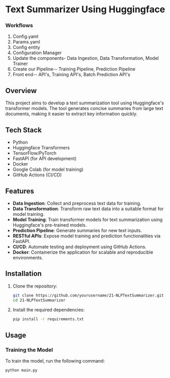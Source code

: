 # Text Summarizer Using Huggingface

### Workflows 

1. Config.yaml
2. Params.yaml
3. Config entity
4. Configuration Manager
5. Update the components- Data Ingestion, Data Transformation, Model Trainer
6. Create our Pipeline-- Training Pipeline, Prediction Pipeline
7. Front end-- API's, Training API's, Batch Prediction API's

## Overview
This project aims to develop a text summarization tool using Huggingface's transformer models. The tool generates concise summaries from large text documents, making it easier to extract key information quickly.

## Tech Stack
- Python
- Huggingface Transformers
- TensorFlow/PyTorch
- FastAPI (for API development)
- Docker
- Google Colab (for model training)
- GitHub Actions (CI/CD)

## Features
- **Data Ingestion**: Collect and preprocess text data for training.
- **Data Transformation**: Transform raw text data into a suitable format for model training.
- **Model Training**: Train transformer models for text summarization using Huggingface's pre-trained models.
- **Prediction Pipeline**: Generate summaries for new text inputs.
- **RESTful APIs**: Expose model training and prediction functionalities via FastAPI.
- **CI/CD**: Automate testing and deployment using GitHub Actions.
- **Docker**: Containerize the application for scalable and reproducible environments.

## Installation
1. Clone the repository:
    ```bash
    git clone https://github.com/yourusername/21-NLPTextSummarizer.git
    cd 21-NLPTextSummarizer
    ```

2. Install the required dependencies:
    ```bash
    pip install -r requirements.txt
    ```

## Usage
### Training the Model
To train the model, run the following command:
```bash
python main.py